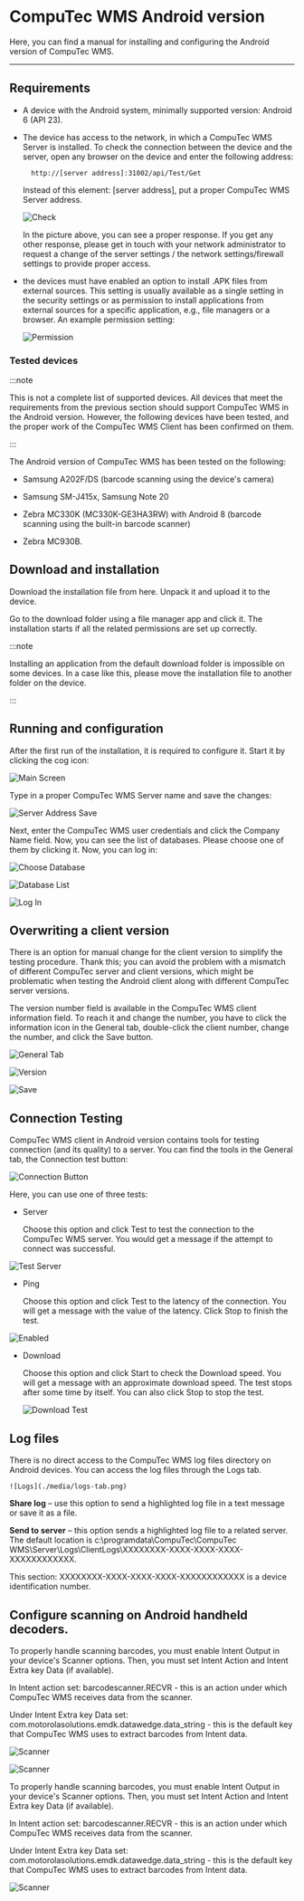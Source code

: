 # CompuTec WMS Android version

Here, you can find a manual for installing and configuring the Android version of CompuTec WMS.

---

## Requirements

- A device with the Android system, minimally supported version: Android 6 (API 23).

- The device has access to the network, in which a CompuTec WMS Server is installed. To check the connection between the device and the server, open any browser on the device and enter the following address:

        http://[server address]:31002/api/Test/Get

    Instead of this element: [server address], put a proper CompuTec WMS Server address.

    ![Check](./media/check-server-connection.png)

    In the picture above, you can see a proper response. If you get any other response, please get in touch with your network administrator to request a change of the server settings / the network settings/firewall settings to provide proper access.

- the devices must have enabled an option to install .APK files from external sources. This setting is usually available as a single setting in the security settings or as permission to install applications from external sources for a specific application, e.g., file managers or a browser.
An example permission setting:

    ![Permission](./media/permission.png)

### Tested devices

:::note

This is not a complete list of supported devices. All devices that meet the requirements from the previous section should support CompuTec WMS in the Android version. However, the following devices have been tested, and the proper work of the CompuTec WMS Client has been confirmed on them.

:::

The Android version of CompuTec WMS has been tested on the following:

- Samsung A202F/DS (barcode scanning using the device's camera)

- Samsung SM-J415x, Samsung Note 20

- Zebra MC330K (MC330K-GE3HA3RW) with Android 8 (barcode scanning using the built-in barcode scanner)

- Zebra MC930B.

## Download and installation

Download the installation file from here. Unpack it and upload it to the device.

Go to the download folder using a file manager app and click it. The installation starts if all the related permissions are set up correctly.

:::note

Installing an application from the default download folder is impossible on some devices. In a case like this, please move the installation file to another folder on the device.

:::

## Running and configuration

After the first run of the installation, it is required to configure it. Start it by clicking the cog icon:

![Main Screen](./media/wms-androin-main-screen.png)

Type in a proper CompuTec WMS Server name and save the changes:

![Server Address Save](./media/server-address-save.png)

Next, enter the CompuTec WMS user credentials and click the Company Name field. Now, you can see the list of databases. Please choose one of them by clicking it. Now, you can log in:

![Choose Database](./media/choose-database.png)

![Database List](./media/database-list.png)

![Log In](./media/log-in.png)

## Overwriting a client version

There is an option for manual change for the client version to simplify the testing procedure. Thank this; you can avoid the problem with a mismatch of different CompuTec server and client versions, which might be problematic when testing the Android client along with different CompuTec server versions.

The version number field is available in the CompuTec WMS client information field. To reach it and change the number, you have to click the information icon in the General tab, double-click the client number, change the number, and click the Save button.

![General Tab](./media/general-tab-info.png)

![Version](./media/about-ct-client-1.png)

![Save](./media/about-ct-client-2.png)

## Connection Testing

CompuTec WMS client in Android version contains tools for testing connection (and its quality) to a server. You can find the tools in the General tab, the Connection test button:

![Connection Button](./media/connection-button.png)

Here, you can use one of three tests:

- Server

    Choose this option and click Test to test the connection to the CompuTec WMS server. You would get a message if the attempt to connect was successful.

![Test Server](./media/test-server.png)

- Ping

    Choose this option and click Test to the latency of the connection. You will get a message with the value of the latency. Click Stop to finish the test.

![Enabled](./media/test-ping.png)

- Download

    Choose this option and click Start to check the Download speed. You will get a message with an approximate download speed. The test stops after some time by itself. You can also click Stop to stop the test.

    ![Download Test](./media/test-download.png)

## Log files

There is no direct access to the CompuTec WMS log files directory on Android devices. You can access the log files through the Logs tab.

    ![Logs](./media/logs-tab.png)

**Share log** – use this option to send a highlighted log file in a text message or save it as a file.

**Send to server** – this option sends a highlighted log file to a related server. The default location is c:\programdata\CompuTec\CompuTec WMS\Server\Logs\ClientLogs\XXXXXXXX-XXXX-XXXX-XXXX-XXXXXXXXXXXX.

This section: XXXXXXXX-XXXX-XXXX-XXXX-XXXXXXXXXXXX is a device identification number.

## Configure scanning on Android handheld decoders.

To properly handle scanning barcodes, you must enable Intent Output in your device's Scanner options. Then, you must set Intent Action and Intent Extra key Data (if available).

In Intent action set: barcodescanner.RECVR - this is an action under which CompuTec WMS receives data from the scanner.

Under Intent Extra key Data set: com.motorolasolutions.emdk.datawedge.data_string - this is the default key that CompuTec WMS uses to extract barcodes from Intent data.

![Scanner](./media/android-scanner-01.png)

![Scanner](./media/android-scanner-02.png)

To properly handle scanning barcodes, you must enable Intent Output in your device's Scanner options. Then, you must set Intent Action and Intent Extra key Data (if available).

In Intent action set: barcodescanner.RECVR - this is an action under which CompuTec WMS receives data from the scanner.

Under Intent Extra key Data set: com.motorolasolutions.emdk.datawedge.data_string - this is the default key that CompuTec WMS uses to extract barcodes from Intent data.

![Scanner](./media/android-scanner-03.png)
